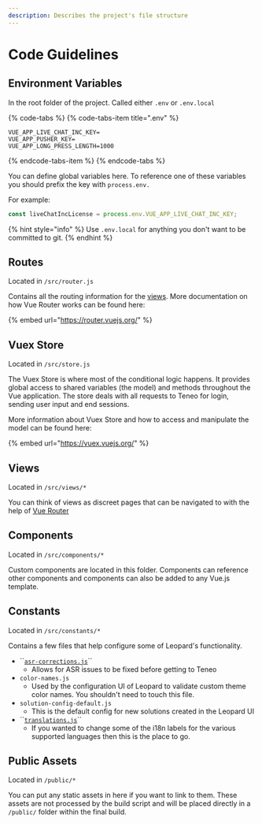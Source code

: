 ```yaml
---
description: Describes the project's file structure
---
```


# Code Guidelines

## Environment Variables

In the root folder of the project. Called either `.env` or `.env.local`

{% code-tabs %}
{% code-tabs-item title=".env" %}
```text
VUE_APP_LIVE_CHAT_INC_KEY=
VUE_APP_PUSHER_KEY=
VUE_APP_LONG_PRESS_LENGTH=1000
```
{% endcode-tabs-item %}
{% endcode-tabs %}

You can define global variables here. To reference one of these variables you should prefix the key with `process.env.`

For example:

```javascript
const liveChatIncLicense = process.env.VUE_APP_LIVE_CHAT_INC_KEY;
```

{% hint style="info" %}
Use `.env.local` for anything you don't want to be committed to git.
{% endhint %}

## Routes

Located in `/src/router.js`

Contains all the routing information for the [views](code-guidelines.md#views). More documentation on how Vue Router works can be found here:

{% embed url="https://router.vuejs.org/" %}

## Vuex Store

Located in `/src/store.js`

The Vuex Store is where most of the conditional logic happens. It provides global access to shared variables \(the model\) and methods throughout the Vue application. The store deals with all requests to Teneo for login, sending user input and end sessions. 

More information about Vuex Store and how to access and manipulate the model  can be found here:

{% embed url="https://vuex.vuejs.org/" %}

## Views

Located in `/src/views/*`

You can think of views as discreet pages that can be navigated to with the help of [Vue Router](code-guidelines.md#routes)

## Components

Located in `/src/components/*`

Custom components are located in this folder.  Components can reference other components and components can also be added to any Vue.js template.

## Constants

Located in `/src/constants/*`

Contains a few files that help configure some of Leopard's functionality.

* \`\`[`asr-corrections.js`](configuration/asr-and-tts.md#asr-corrections)\`\`
  * Allows for ASR issues to be fixed before getting to Teneo
* `color-names.js`
  * Used by the configuration UI of Leopard to validate custom theme color names. You shouldn't need to touch this file.
* `solution-config-default.js`
  * This is the default config for new solutions created in the Leopard UI
* \`\`[`translations.js`](configuration/asr-and-tts.md#supported-languages)\`\`
  * If you wanted to change some of the i18n labels for the various supported languages then this is the place to go.

## Public Assets

Located in `/public/*`

You can put any static assets in here if you want to link to them. These assets are not processed by the build script and will be placed directly in a `/public/` folder within the final build.

